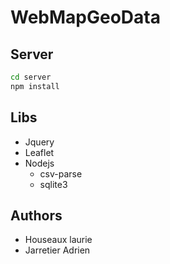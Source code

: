 # WebMapGeoData

## Server

```bash
cd server
npm install
```


## Libs

- Jquery
- Leaflet
- Nodejs
  - csv-parse
  - sqlite3

## Authors

- Houseaux laurie
- Jarretier Adrien
